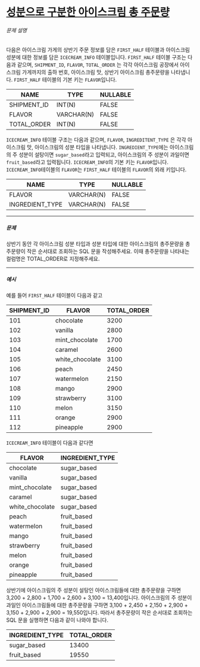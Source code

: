 # [성분으로 구분한 아이스크림 총 주문량](https://school.programmers.co.kr/learn/courses/30/lessons/133026)


###### 문제 설명


다음은 아이스크림 가게의 상반기 주문 정보를 담은 `FIRST_HALF` 테이블과 아이스크림 성분에 대한 정보를 담은 `ICECREAM_INFO` 테이블입니다. `FIRST_HALF` 테이블 구조는 다음과 같으며, `SHIPMENT_ID`, `FLAVOR`, `TOTAL_ORDER` 는 각각 아이스크림 공장에서 아이스크림 가게까지의 출하 번호, 아이스크림 맛, 상반기 아이스크림 총주문량을 나타냅니다. `FIRST_HALF` 테이블의 기본 키는 `FLAVOR`입니다.




| NAME | TYPE | NULLABLE |
| --- | --- | --- |
| SHIPMENT\_ID | INT(N) | FALSE |
| FLAVOR | VARCHAR(N) | FALSE |
| TOTAL\_ORDER | INT(N) | FALSE |


`ICECREAM_INFO` 테이블 구조는 다음과 같으며, `FLAVOR`, `INGREDITENT_TYPE` 은 각각 아이스크림 맛, 아이스크림의 성분 타입을 나타냅니다. `INGREDIENT_TYPE`에는 아이스크림의 주 성분이 설탕이면 `sugar_based`라고 입력되고, 아이스크림의 주 성분이 과일이면 `fruit_based`라고 입력됩니다. `ICECREAM_INFO`의 기본 키는 `FLAVOR`입니다. `ICECREAM_INFO`테이블의 `FLAVOR`는 `FIRST_HALF` 테이블의 `FLAVOR`의 외래 키입니다.




| NAME | TYPE | NULLABLE |
| --- | --- | --- |
| FLAVOR | VARCHAR(N) | FALSE |
| INGREDIENT\_TYPE | VARCHAR(N) | FALSE |




---


##### 문제


상반기 동안 각 아이스크림 성분 타입과 성분 타입에 대한 아이스크림의 총주문량을 총주문량이 작은 순서대로 조회하는 SQL 문을 작성해주세요. 이때 총주문량을 나타내는 컬럼명은 TOTAL\_ORDER로 지정해주세요.




---


##### 예시


예를 들어 `FIRST_HALF` 테이블이 다음과 같고




| SHIPMENT\_ID | FLAVOR | TOTAL\_ORDER |
| --- | --- | --- |
| 101 | chocolate | 3200 |
| 102 | vanilla | 2800 |
| 103 | mint\_chocolate | 1700 |
| 104 | caramel | 2600 |
| 105 | white\_chocolate | 3100 |
| 106 | peach | 2450 |
| 107 | watermelon | 2150 |
| 108 | mango | 2900 |
| 109 | strawberry | 3100 |
| 110 | melon | 3150 |
| 111 | orange | 2900 |
| 112 | pineapple | 2900 |


`ICECREAM_INFO` 테이블이 다음과 같다면




| FLAVOR | INGREDIENT\_TYPE |
| --- | --- |
| chocolate | sugar\_based |
| vanilla | sugar\_based |
| mint\_chocolate | sugar\_based |
| caramel | sugar\_based |
| white\_chocolate | sugar\_based |
| peach | fruit\_based |
| watermelon | fruit\_based |
| mango | fruit\_based |
| strawberry | fruit\_based |
| melon | fruit\_based |
| orange | fruit\_based |
| pineapple | fruit\_based |


상반기에 아이스크림의 주 성분이 설탕인 아이스크림들에 대한 총주문량을 구하면 3,200 \+ 2,800 \+ 1,700 \+ 2,600 \+ 3,100 \= 13,400입니다. 아이스크림의 주 성분이 과일인 아이스크림들에 대한 총주문량을 구하면 3,100 \+ 2,450 \+ 2,150 \+ 2,900 \+ 3,150 \+ 2,900 \+ 2,900 \= 19,550입니다. 따라서 총주문량이 작은 순서대로 조회하는 SQL 문을 실행하면 다음과 같이 나와야 합니다. 




| INGREDIENT\_TYPE | TOTAL\_ORDER |
| --- | --- |
| sugar\_based | 13400 |
| fruit\_based | 19550 |


